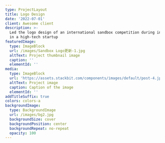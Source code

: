 ```yaml
---
type: ProjectLayout
title: Logo Design
date: '2022-07-01'
client: Awesome client
description: >-
  Led the logo design of an international sandbox competition during internship
  in a high-tech startup
featuredImage:
  type: ImageBlock
  url: /images/Sandbox Logo更新-1.jpg
  altText: Project thumbnail image
  caption: ''
  elementId: ''
media:
  type: ImageBlock
  url: 'https://assets.stackbit.com/components/images/default/post-4.jpeg'
  altText: Project image
  caption: Caption of the image
  elementId: ''
addTitleSuffix: true
colors: colors-a
backgroundImage:
  type: BackgroundImage
  url: /images/bg2.jpg
  backgroundSize: cover
  backgroundPosition: center
  backgroundRepeat: no-repeat
  opacity: 100
---
```

